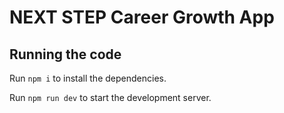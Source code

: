 
  # NEXT STEP Career Growth App

  ## Running the code

  Run `npm i` to install the dependencies.

  Run `npm run dev` to start the development server.
